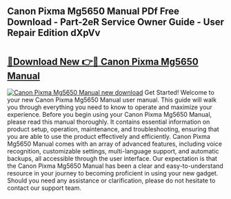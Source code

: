 ## Canon Pixma Mg5650 Manual PDf Free Download - Part-2eR Service Owner Guide - User Repair Edition dXpVv

# <h2><a href="http://cf26609.oget.top/?id=Canon+Pixma+Mg5650+Manual">🔗Download New 👉🔴 Canon Pixma Mg5650 Manual</a></h2>

[![Canon Pixma Mg5650 Manual new download](https://i.imgur.com/5g1atiW.png)](http://cf26609.oget.top/?id=Canon+Pixma+Mg5650+Manual)
Get Started! Welcome to your new Canon Pixma Mg5650 Manual user manual. This guide will walk you through everything you need to know to operate and maximize your experience. Before you begin using your Canon Pixma Mg5650 Manual, please read this manual thoroughly. It contains essential information on product setup, operation, maintenance, and troubleshooting, ensuring that you are able to use the product effectively and efficiently. Canon Pixma Mg5650 Manual comes with an array of advanced features, including voice recognition, customizable settings, multi-language support, and automatic backups, all accessible through the user interface. Our expectation is that the Canon Pixma Mg5650 Manual has been a clear and easy-to-understand resource in your journey to becoming proficient in using your new gadget. Should you need any assistance or clarification, please do not hesitate to contact our support team.
